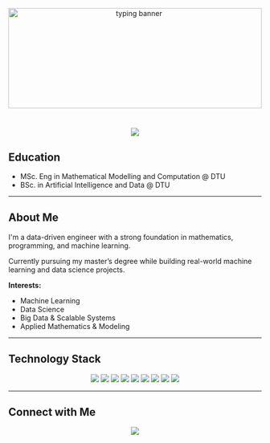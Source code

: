 <p align="center">
  <img src="https://media.giphy.com/media/qgQUggAC3Pfv687qPC/giphy.gif" alt="typing banner" style="max-height: 200px; width: 100%; object-fit: cover;" />
</p>

<h1 align="center">
  <img src="https://readme-typing-svg.herokuapp.com/?font=Inter&size=48&center=true&vCenter=true&width=700&height=70&color=4493F8&duration=4000&lines=I'm+Albert+Frisch+Møller!" />
</h1>

## Education

- MSc. Eng in Mathematical Modelling and Computation @ DTU</h3>  
- BSc. in Artificial Intelligence and Data @ DTU</h3>

---

## About Me

I'm a data-driven engineer with a strong foundation in mathematics, programming, and machine learning.

Currently pursuing my master’s degree while building real-world machine learning and data science projects.

**Interests:**
- Machine Learning
- Data Science
- Big Data & Scalable Systems
- Applied Mathematics & Modeling

---

## Technology Stack

<p align="center">
  <!-- Languages -->
  <img src="https://img.shields.io/badge/Python-3776AB?style=for-the-badge&logo=python&logoColor=white" />
  <img src="https://img.shields.io/badge/C-00599C?style=for-the-badge&logo=c&logoColor=white" />
  <img src="https://img.shields.io/badge/C++-004482?style=for-the-badge&logo=cplusplus&logoColor=white" />
  <img src="https://img.shields.io/badge/R-276DC3?style=for-the-badge&logo=r&logoColor=white" />
  <img src="https://img.shields.io/badge/MATLAB-0076A8?style=for-the-badge&logo=mathworks&logoColor=white" />

  <!-- Tools -->
  <img src="https://img.shields.io/badge/SQL-4479A1?style=for-the-badge&logo=mysql&logoColor=white" />
  <img src="https://img.shields.io/badge/Docker-2496ED?style=for-the-badge&logo=docker&logoColor=white" />
  <img src="https://img.shields.io/badge/Git-F05032?style=for-the-badge&logo=git&logoColor=white" />
  <img src="https://img.shields.io/badge/GitHub-181717?style=for-the-badge&logo=github&logoColor=white" />
</p>

---

## Connect with Me 

<div align="center">
  <a href="https://www.linkedin.com/in/albert-frisch-møller-3022b4249" target="_blank">
    <img src="https://img.shields.io/badge/LinkedIn-0077B5?style=for-the-badge&logo=linkedin&logoColor=white" />
  </a>
</div>
